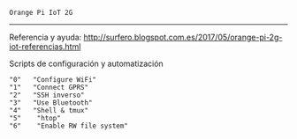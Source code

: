 	Orange Pi IoT 2G
--------------------------------

Referencia y ayuda:
http://surfero.blogspot.com.es/2017/05/orange-pi-2g-iot-referencias.html




Scripts de configuración y automatización

    "0"   "Configure WiFi" 
    "1"   "Connect GPRS" 
    "2"   "SSH inverso" 
    "3"   "Use Bluetooth" 
    "4"   "Shell & tmux" 
    "5"    "htop" 
    "6"    "Enable RW file system"

